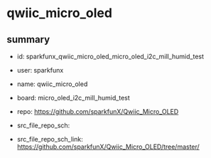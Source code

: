 # qwiic_micro_oled
 
## summary 
* id: sparkfunx_qwiic_micro_oled_micro_oled_i2c_mill_humid_test
* user: sparkfunx
* name: qwiic_micro_oled
* board: micro_oled_i2c_mill_humid_test
* repo: https://github.com/sparkfunX/Qwiic_Micro_OLED



* src_file_repo_sch: 
* src_file_repo_sch_link: https://github.com/sparkfunX/Qwiic_Micro_OLED/tree/master/






